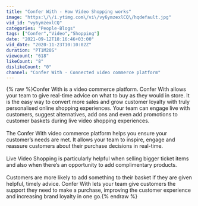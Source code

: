 ```yaml
---
title: "Confer With - How Video Shopping works"
image: "https:\/\/i.ytimg.com\/vi\/vy6ymzexlCQ\/hqdefault.jpg"
vid_id: "vy6ymzexlCQ"
categories: "People-Blogs"
tags: ["Confer","Video","Shopping"]
date: "2021-09-12T18:16:46+03:00"
vid_date: "2020-11-23T10:10:02Z"
duration: "PT1M20S"
viewcount: "618"
likeCount: "8"
dislikeCount: "0"
channel: "Confer With - Connected video commerce platform"
---
```

{% raw %}Confer With is a video commerce platform. Confer With allows your team to give real-time advice on what to buy as they would in store. It is the easy way to convert more sales and grow customer loyalty with truly personalised online shopping experiences. Your team can engage live with customers, suggest alternatives, add ons and even add promotions to customer baskets during live video shopping experiences.<br /><br />The Confer With video commerce platform helps you ensure your customer’s needs are met. It allows your team to inspire, engage and reassure customers about their purchase decisions in real-time.<br /><br />Live Video Shopping is particularly helpful when selling bigger ticket items and also when there’s an opportunity to add complimentary products. <br /><br />Customers are more likely to add something to their basket if they are given helpful, timely advice. Confer With lets your team give customers the support they need to make a purchase, improving the customer experience and increasing brand loyalty in one go.{% endraw %}
